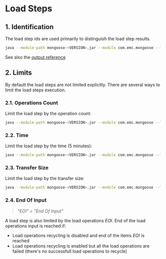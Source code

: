# Load Steps

## 1. Identification

The load step ids are used primarily to distinguish the load step results.
```bash
java --module-path mongoose-<VERSION>.jar --module com.emc.mongoose --load-step-id=custom_test_0 ...
```

See also the [output reference](../../../interfaces/output#111-load-step-id)

## 2. Limits

By default the load steps are not limited explicitly. There are several ways to limit the load steps execution.

### 2.1. Operations Count

Limit the load step by the operation count:
```bash
java --module-path mongoose-<VERSION>.jar --module com.emc.mongoose --load-op-limit-count=1000000 ...
```

### 2.2. Time

Limit the load step by the time (5 minutes):
```bash
java --module-path mongoose-<VERSION>.jar --module com.emc.mongoose --load-step-limit-time=5m ...
```

### 2.3. Transfer Size

Limit the load step by the transfer size:
```bash
java --module-path mongoose-<VERSION>.jar --module com.emc.mongoose --load-step-limit-size=1.234TB ...
```

### 2.4. End Of Input

> *"EOI" = "End Of Input"*

A load step is also limited by the load operations *EOI*. End of the load operations input is reached if:
* Load operations recycling is disabled and end of the items *EOI* is reached
* Load operations recycling is enabled but all the load operations are failed (there's no successfull load operations to
  recycle)

